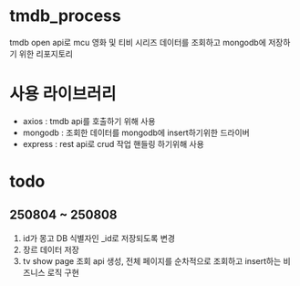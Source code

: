 # tmdb_process
tmdb open api로 mcu 영화 및 티비 시리즈 데이터를 조회하고 mongodb에 저장하기 위한 리포지토리

# 사용 라이브러리 
- axios : tmdb api를 호출하기 위해 사용
- mongodb : 조회한 데이터를 mongodb에 insert하기위한 드라이버
- express : rest api로 crud 작업 핸들링 하기위해 사용

# todo
## 250804 ~ 250808 
1. id가 몽고 DB 식별자인 _id로 저장되도록 변경
2. 장르 데이터 저장
3. tv show page 조회 api 생성, 전체 페이지를 순차적으로 조회하고 insert하는 비즈니스 로직 구현

